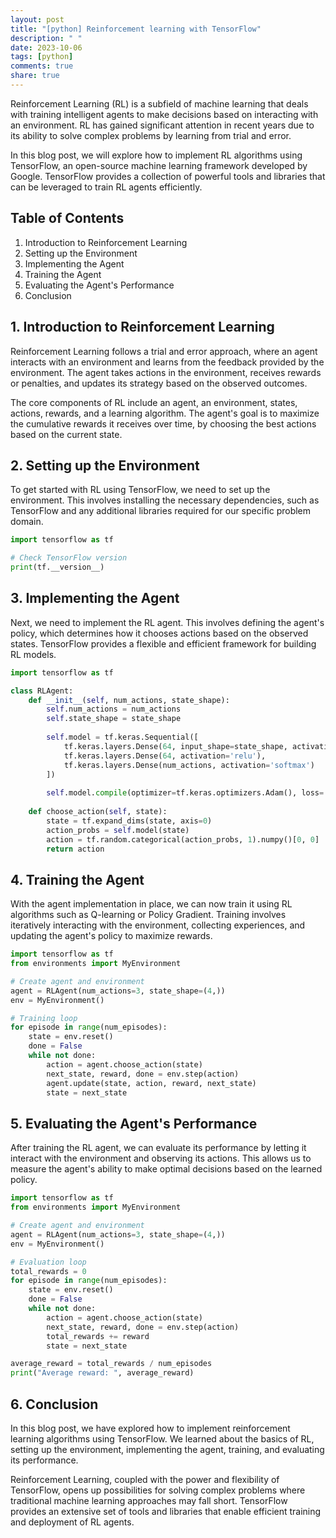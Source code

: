```yaml
---
layout: post
title: "[python] Reinforcement learning with TensorFlow"
description: " "
date: 2023-10-06
tags: [python]
comments: true
share: true
---
```


Reinforcement Learning (RL) is a subfield of machine learning that deals with training intelligent agents to make decisions based on interacting with an environment. RL has gained significant attention in recent years due to its ability to solve complex problems by learning from trial and error.

In this blog post, we will explore how to implement RL algorithms using TensorFlow, an open-source machine learning framework developed by Google. TensorFlow provides a collection of powerful tools and libraries that can be leveraged to train RL agents efficiently.

## Table of Contents
1. Introduction to Reinforcement Learning
2. Setting up the Environment
3. Implementing the Agent
4. Training the Agent
5. Evaluating the Agent's Performance
6. Conclusion

## 1. Introduction to Reinforcement Learning

Reinforcement Learning follows a trial and error approach, where an agent interacts with an environment and learns from the feedback provided by the environment. The agent takes actions in the environment, receives rewards or penalties, and updates its strategy based on the observed outcomes.

The core components of RL include an agent, an environment, states, actions, rewards, and a learning algorithm. The agent's goal is to maximize the cumulative rewards it receives over time, by choosing the best actions based on the current state.

## 2. Setting up the Environment

To get started with RL using TensorFlow, we need to set up the environment. This involves installing the necessary dependencies, such as TensorFlow and any additional libraries required for our specific problem domain.

```python
import tensorflow as tf

# Check TensorFlow version
print(tf.__version__)
```

## 3. Implementing the Agent

Next, we need to implement the RL agent. This involves defining the agent's policy, which determines how it chooses actions based on the observed states. TensorFlow provides a flexible and efficient framework for building RL models.

```python
import tensorflow as tf

class RLAgent:
    def __init__(self, num_actions, state_shape):
        self.num_actions = num_actions
        self.state_shape = state_shape
        
        self.model = tf.keras.Sequential([
            tf.keras.layers.Dense(64, input_shape=state_shape, activation='relu'),
            tf.keras.layers.Dense(64, activation='relu'),
            tf.keras.layers.Dense(num_actions, activation='softmax')
        ])
        
        self.model.compile(optimizer=tf.keras.optimizers.Adam(), loss='mse')
    
    def choose_action(self, state):
        state = tf.expand_dims(state, axis=0)
        action_probs = self.model(state)
        action = tf.random.categorical(action_probs, 1).numpy()[0, 0]
        return action
```

## 4. Training the Agent

With the agent implementation in place, we can now train it using RL algorithms such as Q-learning or Policy Gradient. Training involves iteratively interacting with the environment, collecting experiences, and updating the agent's policy to maximize rewards.

```python
import tensorflow as tf
from environments import MyEnvironment

# Create agent and environment
agent = RLAgent(num_actions=3, state_shape=(4,))
env = MyEnvironment()

# Training loop
for episode in range(num_episodes):
    state = env.reset()
    done = False
    while not done:
        action = agent.choose_action(state)
        next_state, reward, done = env.step(action)
        agent.update(state, action, reward, next_state)
        state = next_state
```

## 5. Evaluating the Agent's Performance

After training the RL agent, we can evaluate its performance by letting it interact with the environment and observing its actions. This allows us to measure the agent's ability to make optimal decisions based on the learned policy.

```python
import tensorflow as tf
from environments import MyEnvironment

# Create agent and environment
agent = RLAgent(num_actions=3, state_shape=(4,))
env = MyEnvironment()

# Evaluation loop
total_rewards = 0
for episode in range(num_episodes):
    state = env.reset()
    done = False
    while not done:
        action = agent.choose_action(state)
        next_state, reward, done = env.step(action)
        total_rewards += reward
        state = next_state

average_reward = total_rewards / num_episodes
print("Average reward: ", average_reward)
```

## 6. Conclusion

In this blog post, we have explored how to implement reinforcement learning algorithms using TensorFlow. We learned about the basics of RL, setting up the environment, implementing the agent, training, and evaluating its performance.

Reinforcement Learning, coupled with the power and flexibility of TensorFlow, opens up possibilities for solving complex problems where traditional machine learning approaches may fall short. TensorFlow provides an extensive set of tools and libraries that enable efficient training and deployment of RL agents.
